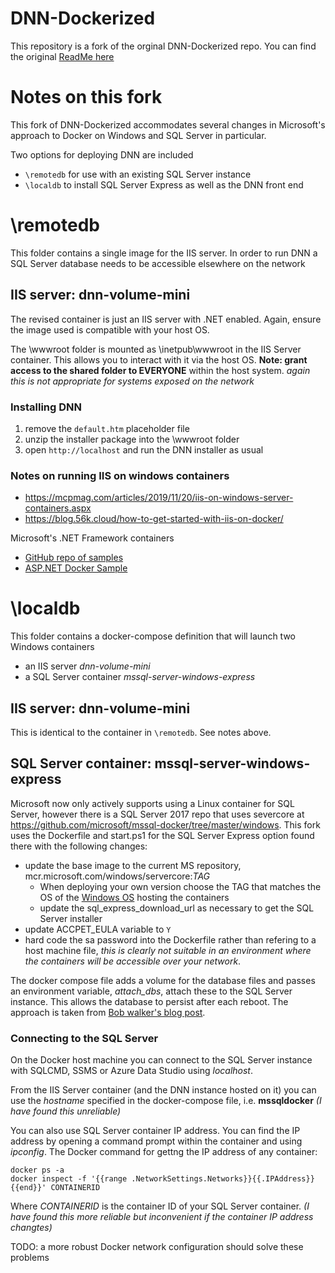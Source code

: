 # DNN-Dockerized
This repository is a fork of the orginal DNN-Dockerized repo. You can find the original [ReadMe here](ReadMeOriginal.me)

# Notes on this fork
This fork of DNN-Dockerized accommodates several changes in Microsoft's approach to Docker on Windows and SQL Server in particular. 

Two options for deploying DNN are included
- `\remotedb` for use with an existing SQL Server instance
- `\localdb` to install SQL Server Express as well as the DNN front end


# \remotedb
This folder contains a single image for the IIS server. In order to run DNN a SQL Server database needs to be accessible elsewhere on the network

## IIS server: dnn-volume-mini
The revised container is just an IIS server with .NET enabled. Again, ensure the image used is compatible with your host OS.

The \wwwroot folder is mounted as \inetpub\wwwroot in the IIS Server container. This allows you to interact with it via the host OS. **Note: grant access to the shared folder to EVERYONE** within the host system. *again this is not appropriate for systems exposed on the network*

### Installing DNN
1. remove the `default.htm` placeholder file
2. unzip the installer package into the \wwwroot folder
3. open `http://localhost` and run the DNN installer as usual

### Notes on running IIS on windows containers
* https://mcpmag.com/articles/2019/11/20/iis-on-windows-server-containers.aspx
* https://blog.56k.cloud/how-to-get-started-with-iis-on-docker/

Microsoft's .NET Framework containers 
* [GitHub repo of samples](https://github.com/microsoft/dotnet-framework-docker/blob/main/samples/README.md)
* [ASP.NET Docker Sample](https://github.com/microsoft/dotnet-framework-docker/blob/main/samples/aspnetapp/README.md)



# \localdb

This folder contains a docker-compose definition that will launch two Windows containers
- an IIS server *dnn-volume-mini*
- a SQL Server container *mssql-server-windows-express*

## IIS server: dnn-volume-mini
This is identical to the container in `\remotedb`. See notes above.

## SQL Server container: mssql-server-windows-express
Microsoft now only actively supports using a Linux container for SQL Server, however there is a SQL Server 2017 repo that uses severcore at https://github.com/microsoft/mssql-docker/tree/master/windows. This fork uses the Dockerfile and start.ps1 for the SQL Server Express option found there with the following changes:
* update the base image to the current MS repository, mcr.microsoft.com/windows/servercore:*TAG*
   * When deploying your own version choose the TAG that matches the OS of the [Windows OS](https://docs.microsoft.com/en-us/virtualization/windowscontainers/deploy-containers/version-compatibility) hosting the containers
   * update the sql_express_download_url as necessary to get the SQL Server installer
* update ACCPET_EULA variable to `Y`
* hard code the sa password into the Dockerfile rather than refering to a host machine file, *this is clearly not suitable in an environment where the containers will be accessible over your network*.

The docker compose file adds a volume for the database files and passes an environment variable, *attach_dbs*, attach these to the SQL Server instance. This allows the database to persist after each reboot. The approach is taken from [Bob walker's blog post](https://octopus.com/blog/running-sql-server-developer-install-with-docker). 

### Connecting to the SQL Server 
On the Docker host machine you can connect to the SQL Server instance with SQLCMD, SSMS or Azure Data Studio using *localhost*.

From the IIS Server container (and the DNN instance hosted on it) you can use the *hostname* specified in the docker-compose file, i.e. **mssqldocker** *(I have found this unreliable)*

You can also use SQL Server container IP address. You can find the IP address by opening a command prompt within the container and using *ipconfig*. The Docker command for gettng the IP address of any container:

```
docker ps -a
docker inspect -f '{{range .NetworkSettings.Networks}}{{.IPAddress}}{{end}}' CONTAINERID
```
Where *CONTAINERID* is the container ID of your SQL Server container. *(I have found this more reliable but inconvenient if the container IP address changtes)*

TODO: a more robust Docker network configuration should solve these problems